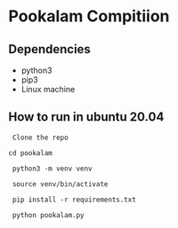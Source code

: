 # Pookalam Compitiion

## Dependencies

* python3
* pip3
* Linux machine

## How to run in ubuntu 20.04

` Clone the repo`

` cd pookalam `

` python3 -m venv venv`

` source venv/bin/activate`



` pip install -r requirements.txt`

` python pookalam.py`